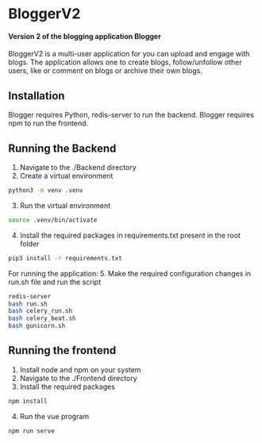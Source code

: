 # BloggerV2
#### Version 2 of the blogging application Blogger

BloggerV2 is a multi-user application for you can upload and engage with blogs. The application allows one to create blogs, follow/unfollow other users, like or comment on blogs or archive their own blogs.

## Installation

Blogger requires Python, redis-server to run the backend.
Blogger requires npm to run the frontend.

## Running the Backend
1. Navigate to the ./Backend directory
2. Create a virtual environment

```sh
python3 -m venv .venv
```

3. Run the virtual environment

```sh
source .venv/bin/activate
```

4. Install the required packages in requirements.txt present in the root folder

```sh
pip3 install -r requirements.txt
```

For running the application: 
5. Make the required configuration changes in run.sh file and run the script

```sh
redis-server
bash run.sh
bash celery_run.sh
bash celery_beat.sh
bash gunicorn.sh
```

## Running the frontend
1. Install node and npm on your system
2. Navigate to the ./Frontend directory
3. Install the required packages
```sh
npm install
```

4. Run the vue program
```sh
npm run serve
```
